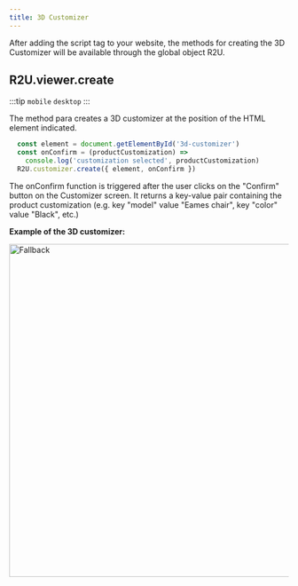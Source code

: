 ```yaml
---
title: 3D Customizer
---
```


After adding the script tag to your website, the methods for creating the 3D Customizer will be available through the global object R2U.


## R2U.viewer.create 

:::tip `mobile` `desktop`
:::

The method para creates a 3D customizer at the position of the HTML element indicated. 

```typescript
  const element = document.getElementById('3d-customizer')
  const onConfirm = (productCustomization) =>
    console.log('customization selected', productCustomization)
  R2U.customizer.create({ element, onConfirm })
```

The onConfirm function is triggered after the user clicks on the "Confirm" button on the Customizer screen. It returns a key-value pair containing the product customization (e.g. key "model" value "Eames chair", key "color" value "Black", etc.)

<div>
  <strong> Example of the 3D customizer: </strong> 

  <p float="left">
    <img src="../static/img/customizer.gif" title="Fallback" width="600"/>
  </p>

</div>